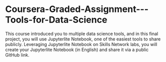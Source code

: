 # Coursera-Graded-Assignment---Tools-for-Data-Science
This course introduced you to multiple data science tools, and in this final project, you will use Jupyterlite Notebook, one of the easiest tools to share publicly.   Leveraging Jupyterlite Notebook on Skills Network labs, you will create your Jupyterlite Notebook (in English) and share it via a public GitHub link.
